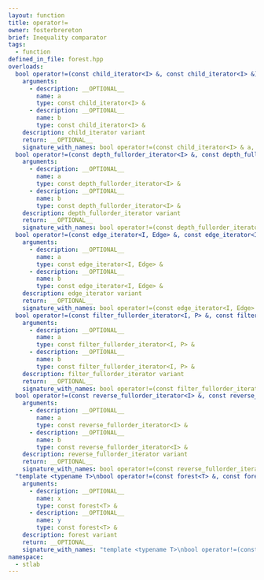 ```yaml
---
layout: function
title: operator!=
owner: fosterbrereton
brief: Inequality comparator
tags:
  - function
defined_in_file: forest.hpp
overloads:
  bool operator!=(const child_iterator<I> &, const child_iterator<I> &):
    arguments:
      - description: __OPTIONAL__
        name: a
        type: const child_iterator<I> &
      - description: __OPTIONAL__
        name: b
        type: const child_iterator<I> &
    description: child_iterator variant
    return: __OPTIONAL__
    signature_with_names: bool operator!=(const child_iterator<I> & a, const child_iterator<I> & b)
  bool operator!=(const depth_fullorder_iterator<I> &, const depth_fullorder_iterator<I> &):
    arguments:
      - description: __OPTIONAL__
        name: a
        type: const depth_fullorder_iterator<I> &
      - description: __OPTIONAL__
        name: b
        type: const depth_fullorder_iterator<I> &
    description: depth_fullorder_iterator variant
    return: __OPTIONAL__
    signature_with_names: bool operator!=(const depth_fullorder_iterator<I> & a, const depth_fullorder_iterator<I> & b)
  bool operator!=(const edge_iterator<I, Edge> &, const edge_iterator<I, Edge> &):
    arguments:
      - description: __OPTIONAL__
        name: a
        type: const edge_iterator<I, Edge> &
      - description: __OPTIONAL__
        name: b
        type: const edge_iterator<I, Edge> &
    description: edge_iterator variant
    return: __OPTIONAL__
    signature_with_names: bool operator!=(const edge_iterator<I, Edge> & a, const edge_iterator<I, Edge> & b)
  bool operator!=(const filter_fullorder_iterator<I, P> &, const filter_fullorder_iterator<I, P> &):
    arguments:
      - description: __OPTIONAL__
        name: a
        type: const filter_fullorder_iterator<I, P> &
      - description: __OPTIONAL__
        name: b
        type: const filter_fullorder_iterator<I, P> &
    description: filter_fullorder_iterator variant
    return: __OPTIONAL__
    signature_with_names: bool operator!=(const filter_fullorder_iterator<I, P> & a, const filter_fullorder_iterator<I, P> & b)
  bool operator!=(const reverse_fullorder_iterator<I> &, const reverse_fullorder_iterator<I> &):
    arguments:
      - description: __OPTIONAL__
        name: a
        type: const reverse_fullorder_iterator<I> &
      - description: __OPTIONAL__
        name: b
        type: const reverse_fullorder_iterator<I> &
    description: reverse_fullorder_iterator variant
    return: __OPTIONAL__
    signature_with_names: bool operator!=(const reverse_fullorder_iterator<I> & a, const reverse_fullorder_iterator<I> & b)
  "template <typename T>\nbool operator!=(const forest<T> &, const forest<T> &)":
    arguments:
      - description: __OPTIONAL__
        name: x
        type: const forest<T> &
      - description: __OPTIONAL__
        name: y
        type: const forest<T> &
    description: forest variant
    return: __OPTIONAL__
    signature_with_names: "template <typename T>\nbool operator!=(const forest<T> & x, const forest<T> & y)"
namespace:
  - stlab
---
```

